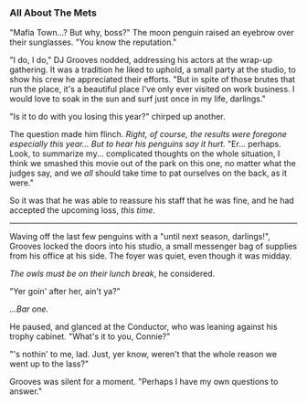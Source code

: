 ### All About The Mets

"Mafia Town...? But why, boss?" The moon penguin raised an eyebrow over their sunglasses. "You know the reputation."

"I do, I do," DJ Grooves nodded, addressing his actors at the wrap-up gathering. It was a tradition he liked to uphold, a small party at the studio, to show his crew he appreciated their efforts. "But in spite of those brutes that run the place, it's a beautiful place I've only ever visited on work business. I would love to soak in the sun and surf just once in my life, darlings."

"Is it to do with you losing this year?" chirped up another.

The question made him flinch. *Right, of course, the results were foregone especially this year... But to hear his penguins say it hurt.* "Er... perhaps. Look, to summarize my... complicated thoughts on the whole situation, I think we smashed this movie out of the park on this one, no matter what the judges say, and we *all* should take time to pat ourselves on the back, as it were."

So it was that he was able to reassure his staff that he was fine, and he had accepted the upcoming loss, *this time*.

---

Waving off the last few penguins with a "until next season, darlings!", Grooves locked the doors into his studio, a small messenger bag of supplies from his office at his side. The foyer was quiet, even though it was midday.

*The owls must be on their lunch break*, he considered.

"Yer goin' after her, ain't ya?"

*...Bar one.*

He paused, and glanced at the Conductor, who was leaning against his trophy cabinet. "What's it to you, Connie?"

"'s nothin' to me, lad. Just, yer know, weren't that the whole reason we went up to the lass?"

Grooves was silent for a moment. "Perhaps I have my own questions to answer."